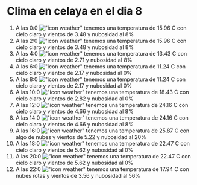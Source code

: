 # Clima en celaya en el dia 8

1. A las 0:0 !["icon weather"](http://openweathermap.org/img/w/02n.png) tenemos una temperatura de 15.96 C con cielo claro y  vientos de 3.48 y nubosidad al 8%
1. A las 2:0 !["icon weather"](http://openweathermap.org/img/w/02n.png) tenemos una temperatura de 15.96 C con cielo claro y  vientos de 3.48 y nubosidad al 8%
1. A las 4:0 !["icon weather"](http://openweathermap.org/img/w/02n.png) tenemos una temperatura de 13.43 C con cielo claro y  vientos de 2.71 y nubosidad al 8%
1. A las 6:0 !["icon weather"](http://openweathermap.org/img/w/01n.png) tenemos una temperatura de 11.24 C con cielo claro y  vientos de 2.17 y nubosidad al 0%
1. A las 8:0 !["icon weather"](http://openweathermap.org/img/w/01d.png) tenemos una temperatura de 11.24 C con cielo claro y  vientos de 2.17 y nubosidad al 0%
1. A las 10:0 !["icon weather"](http://openweathermap.org/img/w/01d.png) tenemos una temperatura de 18.43 C con cielo claro y  vientos de 2.82 y nubosidad al 0%
1. A las 12:0 !["icon weather"](http://openweathermap.org/img/w/02d.png) tenemos una temperatura de 24.16 C con cielo claro y  vientos de 4.66 y nubosidad al 8%
1. A las 14:0 !["icon weather"](http://openweathermap.org/img/w/02d.png) tenemos una temperatura de 24.16 C con cielo claro y  vientos de 4.66 y nubosidad al 8%
1. A las 16:0 !["icon weather"](http://openweathermap.org/img/w/02d.png) tenemos una temperatura de 25.87 C con algo de nubes y  vientos de 5.22 y nubosidad al 20%
1. A las 18:0 !["icon weather"](http://openweathermap.org/img/w/01d.png) tenemos una temperatura de 22.47 C con cielo claro y  vientos de 5.62 y nubosidad al 0%
1. A las 20:0 !["icon weather"](http://openweathermap.org/img/w/01n.png) tenemos una temperatura de 22.47 C con cielo claro y  vientos de 5.62 y nubosidad al 0%
1. A las 22:0 !["icon weather"](http://openweathermap.org/img/w/04n.png) tenemos una temperatura de 17.94 C con nubes rotas y  vientos de 3.56 y nubosidad al 56%
